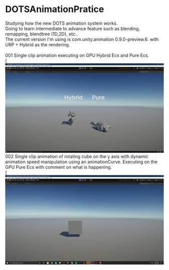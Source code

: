 # DOTSAnimationPratice
Studying how the new DOTS animation system works.
<br/>
Going to learn intermediate to advance feature such as blending, remapping, blendtree (1D,2D), etc..
<br/>
The current version I'm using is com.unity.animation  0.9.0-preview.6. 
with URP + Hybrid as the rendering.
<br/>
<br/>
001 Single clip animation executing on GPU Hybrid Ecs and Pure Ecs. 
<br/>
[![me](https://github.com/KDahir247/DOTSAnimationPratice/blob/main/Assets/Gif/001.gif)
<br/>
002 Single clip animation of rotating cube on the y axis with dynamic animation speed manipulation using an animationCurve. Executing on the GPU Pure Ecs with comment on what is happening.
<br/>
[![me](https://github.com/KDahir247/DOTSAnimationPratice/blob/main/Assets/Gif/002.gif)
